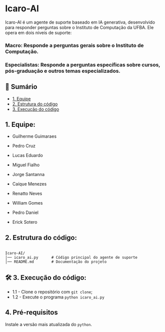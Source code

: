  # Icaro-AI
   Icaro-AI é um agente de suporte baseado em IA generativa, desenvolvido para responder perguntas sobre o Instituto de Computação da UFBA. Ele opera em dois níveis de suporte:
 ### Macro: Responde a perguntas gerais sobre o Instituto de Computação.

### Especialistas: Responde a perguntas específicas sobre cursos, pós-graduação e outros temas especializados.
  
## 📝 Sumário
- [1. Equipe](#equipe)
- [2. Estrutura do código](#estrutura_do_codigo)
- [3. Execução do código](#execucao_do_codigo)

 ## 1. Equipe: <a name = "equipe"></a>

- Guilherme Guimaraes

- Pedro Cruz

- Lucas Eduardo

- Miguel Fialho

- Jorge Santanna

- Caíque Menezes

- Renatto Neves
  
- William Gomes

- Pedro Daniel
  
- Erick Sotero
 
 
 ## 2. Estrutura do código: <a name = "estrutura_do_codigo"></a>
```
 
Icaro-AI/
│── icaro_ai.py      # Código principal do agente de suporte
│── README.md        # Documentação do projeto

 ```

## :hammer_and_wrench: 3. Execução do código: <a name = "execucao_do_codigo"></a>

   - 1.1 - Clone o repositório com `git clone`;
   - 1.2 - Execute o programa `python icaro_ai.py`
   


## 4. Pré-requisitos
Instale a versão mais atualizada do `python`. 
